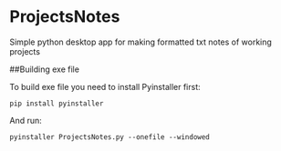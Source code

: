 # ProjectsNotes
Simple python desktop app for making formatted txt notes of working projects

##Building exe file

To build exe file you need to install Pyinstaller first:
```
pip install pyinstaller
```
And run:
```
pyinstaller ProjectsNotes.py --onefile --windowed
```
